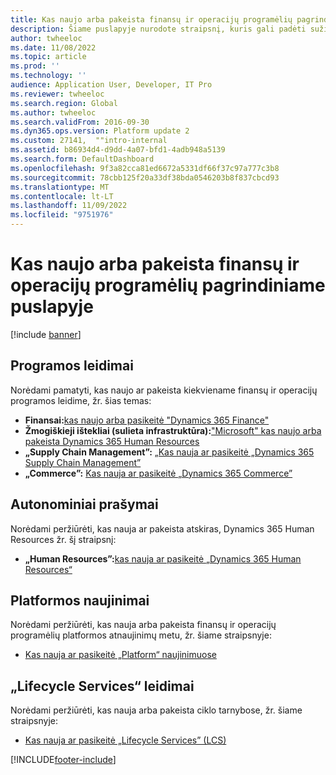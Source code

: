 ```yaml
---
title: Kas naujo arba pakeista finansų ir operacijų programėlių pagrindiniame puslapyje
description: Šiame puslapyje nurodote straipsnį, kuris gali padėti sužinoti apie naujas vėliausių finansų ir operacijų programų funkcijas.
author: twheeloc
ms.date: 11/08/2022
ms.topic: article
ms.prod: ''
ms.technology: ''
audience: Application User, Developer, IT Pro
ms.reviewer: twheeloc
ms.search.region: Global
ms.author: twheeloc
ms.search.validFrom: 2016-09-30
ms.dyn365.ops.version: Platform update 2
ms.custom: 27141,  ""intro-internal
ms.assetid: b86934d4-d9dd-4a07-bfd1-4adb948a5139
ms.search.form: DefaultDashboard
ms.openlocfilehash: 9f3a82cca81ed6672a5331df66f37c97a777c3b8
ms.sourcegitcommit: 78cbb125f20a33df38bda0546203b8f837cbcd93
ms.translationtype: MT
ms.contentlocale: lt-LT
ms.lasthandoff: 11/09/2022
ms.locfileid: "9751976"
---
```

# <a name="whats-new-or-changed-in-finance-and-operations-apps-home-page"></a>Kas naujo arba pakeista finansų ir operacijų programėlių pagrindiniame puslapyje

[!include [banner](../includes/banner.md)]


## <a name="application-releases"></a>Programos leidimai

Norėdami pamatyti, kas naujo ar pakeista kiekviename finansų ir operacijų programos leidime, žr. šias temas:

- **Finansai:**[kas naujo arba pasikeitė "Dynamics 365 Finance"](../../../finance/get-started/whats-new-home-page.md)
- **Žmogiškieji ištekliai (sulieta infrastruktūra):**["Microsoft" kas naujo arba pakeista Dynamics 365 Human Resources](../../../human-resources/get-started/hr-whats-new-changed-10-0-26.md)  
- **„Supply Chain Management”:** [„Kas nauja ar pasikeitė „Dynamics 365 Supply Chain Management”](../../../supply-chain/get-started/whats-new-home-page.md) 
- **„Commerce”:** [Kas nauja ar pasikeitė „Dynamics 365 Commerce”](../../../commerce/get-started/whats-new-home-page.md)


## <a name="stand-alone-applications"></a>Autonominiai prašymai

Norėdami peržiūrėti, kas nauja ar pakeista atskiras, Dynamics 365 Human Resources žr. šį straipsnį:

- **„Human Resources”:**[kas nauja ar pasikeitė „Dynamics 365 Human Resources“](../../../human-resources/hr-admin-whats-new.md)

## <a name="platform-updates"></a>Platformos naujinimai

Norėdami peržiūrėti, kas nauja arba pakeista finansų ir operacijų programėlių platformos atnaujinimų metu, žr. šiame straipsnyje:

- [Kas nauja ar pasikeitė „Platform“ naujinimuose](../../dev-itpro/get-started/whats-new-home-page.md)

## <a name="lifecycle-services-releases"></a>„Lifecycle Services“ leidimai
Norėdami peržiūrėti, kas nauja arba pakeista ciklo tarnybose, žr. šiame straipsnyje:

- [Kas nauja ar pasikeitė „Lifecycle Services” (LCS)](../../dev-itpro/lifecycle-services/whats-new-lcs.md)




[!INCLUDE[footer-include](../../../includes/footer-banner.md)]

